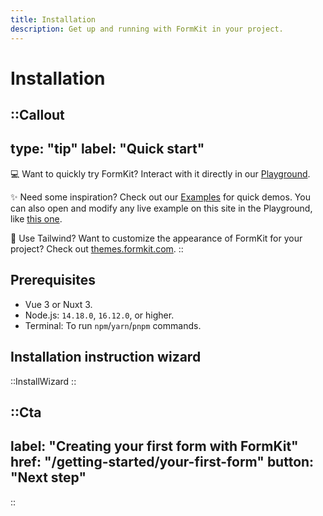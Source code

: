 ```yaml
---
title: Installation
description: Get up and running with FormKit in your project.
---
```


# Installation

::Callout
---
type: "tip"
label: "Quick start"
---
💻 Want to quickly try FormKit? Interact with it directly in our [Playground](/playground).

✨ Need some inspiration? Check out our [Examples](/essentials/examples) for quick demos. You can also open and modify any live example on this site in the Playground, like [this one](https://formkit.link/669cf343fcf4107f8d93ed68f14be2a8).

🎨 Use Tailwind? Want to customize the appearance of FormKit for your project? Check out [themes.formkit.com](https://themes.formkit.com).
::

## Prerequisites

- Vue 3 or Nuxt 3.
- Node.js: `14.18.0`, `16.12.0`, or higher.
- Terminal: To run `npm`/`yarn`/`pnpm` commands.


## Installation instruction wizard

::InstallWizard
::

::Cta
---
label: "Creating your first form with FormKit" 
href: "/getting-started/your-first-form" 
button: "Next step"
---
::